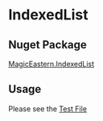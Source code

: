 # IndexedList
## Nuget Package
[MagicEastern.IndexedList](https://www.nuget.org/packages/MagicEastern.IndexedList/)
## Usage
Please see the [Test File](https://github.com/jxdking/IndexedList/blob/main/Test/Program.cs)
